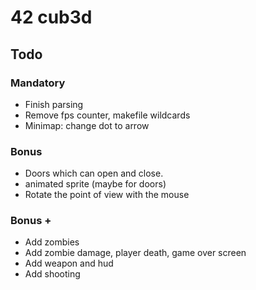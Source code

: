 # 42 cub3d
## Todo
### Mandatory
- Finish parsing
- Remove fps counter, makefile wildcards
- Minimap: change dot to arrow

### Bonus
- Doors which can open and close.
- animated sprite (maybe for doors)
- Rotate the point of view with the mouse

### Bonus +
- Add zombies
- Add zombie damage, player death, game over screen
- Add weapon and hud
- Add shooting
